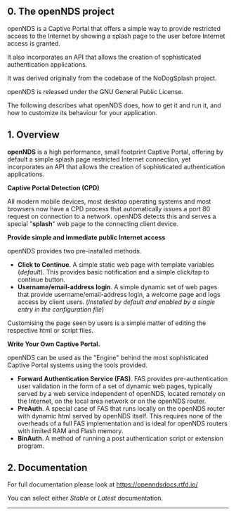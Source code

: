 ## 0. The openNDS project

openNDS is a Captive Portal that offers a simple way to provide restricted access to the Internet by showing a splash page to the user before Internet access is granted.

It also incorporates an API that allows the creation of sophisticated authentication applications.

It was derived originally from the codebase of the NoDogSplash project.

openNDS is released under the GNU General Public License.

The following describes what openNDS does, how to get it and run it, and
how to customize its behaviour for your application.

## 1. Overview

**openNDS** is a high performance, small footprint Captive Portal, offering by default a simple splash page restricted Internet connection, yet incorporates an API that allows the creation of sophisticated authentication applications.

**Captive Portal Detection (CPD)**

 All modern mobile devices, most desktop operating systems and most browsers now have a CPD process that automatically issues a port 80 request on connection to a network. openNDS detects this and serves a special "**splash**" web page to the connecting client device.

**Provide simple and immediate public Internet access**

 openNDS provides two pre-installed methods.

 * **Click to Continue**. A simple static web page with template variables (*default*). This provides basic notification and a simple click/tap to continue button.
 * **Username/email-address login**. A simple dynamic set of web pages that provide username/email-address login, a welcome page and logs access by client users. (*Installed by default and enabled by a single entry in the configuration file*)

Customising the page seen by users is a simple matter of editing the respective html or script files.

**Write Your Own Captive Portal.**

 openNDS can be used as the "Engine" behind the most sophisticated Captive Portal systems using the tools provided.

 * **Forward Authentication Service (FAS)**. FAS provides pre-authentication user validation in the form of a set of dynamic web pages, typically served by a web service independent of openNDS, located remotely on the Internet, on the local area network or on the openNDS router.
 * **PreAuth**. A special case of FAS that runs locally on the openNDS router with dynamic html served by openNDS itself. This requires none of the overheads of a full FAS implementation and is ideal for openNDS routers with limited RAM and Flash memory.
 * **BinAuth**. A method of running a post authentication script or extension program.


## 2. Documentation

For full documentation please look at https://openndsdocs.rtfd.io/

You can select either *Stable* or *Latest* documentation.

---


